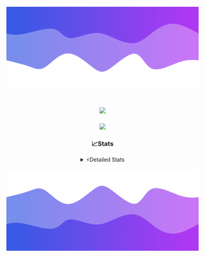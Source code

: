 ![Header](./header.png)
<div align="center">

<h1 align="center">
  <a href="https://git.io/typing-svg">
    <img src="https://readme-typing-svg.herokuapp.com/?lines=Hello,+There!+%F0%9F%91%8B;This+is+chicho.;Owner+on+Ocean;&center=true&size=25">
  </a>
</h1>
  
<p align="center">
  <img src="https://lanyard.cnrad.dev/api/852683595378196480" />
</p>

### 📈Stats
<details>
    <summary> ⚡Detailed Stats</summary>
    <br/>

<!--START_SECTION:waka-->
![Code Time](http://img.shields.io/badge/Code%20Time-959%20hrs%2040%20mins-blue)

![Profile Views](http://img.shields.io/badge/Profile%20Views-0-blue)

**🐱 My GitHub Data** 

> 📦 187.7 kB Used in GitHub's Storage 
 > 
> 🏆 0 Contributions in the Year 2025
 > 
> 🚫 Not Opted to Hire
 > 
> 📜 15 Public Repositories 
 > 
> 🔑 10 Private Repositories 
 > 
**I'm a Night 🦉** 

```text
🌞 Morning                25 commits          █░░░░░░░░░░░░░░░░░░░░░░░░   05.52 % 
🌆 Daytime                66 commits          ████░░░░░░░░░░░░░░░░░░░░░   14.57 % 
🌃 Evening                184 commits         ██████████░░░░░░░░░░░░░░░   40.62 % 
🌙 Night                  178 commits         ██████████░░░░░░░░░░░░░░░   39.29 % 
```
📅 **I'm Most Productive on Tuesday** 

```text
Monday                   27 commits          █░░░░░░░░░░░░░░░░░░░░░░░░   05.96 % 
Tuesday                  114 commits         ██████░░░░░░░░░░░░░░░░░░░   25.17 % 
Wednesday                83 commits          █████░░░░░░░░░░░░░░░░░░░░   18.32 % 
Thursday                 66 commits          ████░░░░░░░░░░░░░░░░░░░░░   14.57 % 
Friday                   74 commits          ████░░░░░░░░░░░░░░░░░░░░░   16.34 % 
Saturday                 43 commits          ██░░░░░░░░░░░░░░░░░░░░░░░   09.49 % 
Sunday                   46 commits          ███░░░░░░░░░░░░░░░░░░░░░░   10.15 % 
```


📊 **This Week I Spent My Time On** 

```text
🕑︎ Time Zone: America/Argentina/Buenos_Aires

💬 Programming Languages: 
TypeScript               36 hrs 20 mins      ███████████████████████░░   91.69 % 
JSON                     1 hr 46 mins        █░░░░░░░░░░░░░░░░░░░░░░░░   04.48 % 
Python                   29 mins             ░░░░░░░░░░░░░░░░░░░░░░░░░   01.26 % 
Other                    28 mins             ░░░░░░░░░░░░░░░░░░░░░░░░░   01.19 % 
JavaScript               16 mins             ░░░░░░░░░░░░░░░░░░░░░░░░░   00.69 % 

🔥 Editors: 
Cursor                   39 hrs 38 mins      █████████████████████████   100.00 % 

🐱‍💻 Projects: 
ocean-backend            32 hrs 23 mins      ████████████████████░░░░░   81.74 % 
ocean                    6 hrs 42 mins       ████░░░░░░░░░░░░░░░░░░░░░   16.90 % 
Unknown Project          28 mins             ░░░░░░░░░░░░░░░░░░░░░░░░░   01.19 % 
asdada                   3 mins              ░░░░░░░░░░░░░░░░░░░░░░░░░   00.17 % 

💻 Operating System: 
Windows                  39 hrs 38 mins      █████████████████████████   100.00 % 
```

**I Mostly Code in JavaScript** 

```text
JavaScript               8 repos             ██████░░░░░░░░░░░░░░░░░░░   25.81 % 
HTML                     7 repos             ██████░░░░░░░░░░░░░░░░░░░   22.58 % 
TypeScript               2 repos             ██░░░░░░░░░░░░░░░░░░░░░░░   06.45 % 
Astro                    1 repo              █░░░░░░░░░░░░░░░░░░░░░░░░   03.23 % 
SCSS                     1 repo              █░░░░░░░░░░░░░░░░░░░░░░░░   03.23 % 
```




 Last Updated on 16/01/2025 13:20:45 UTC
<!--END_SECTION:waka-->
</details>

![Footer](./footer.png)
